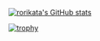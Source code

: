 <!--
**rorikata/rorikata** is a ✨ _special_ ✨ repository because its `README.md` (this file) appears on your GitHub profile.

Here are some ideas to get you started:

- 🔭 I’m currently working on ...
- 🌱 I’m currently learning ...
- 👯 I’m looking to collaborate on ...
- 🤔 I’m looking for help with ...
- 💬 Ask me about ...
- 📫 How to reach me: ...
- 😄 Pronouns: ...
- ⚡ Fun fact: ...
-->

[![rorikata's GitHub stats](https://github-readme-stats.vercel.app/api?username=rorikata&include_all_commits=true&count_private=true&theme=radical)](https://github.com/anuraghazra/github-readme-stats)

<!-- &hide=stars,commits,prs,issues,contribs -->

[![trophy](https://github-profile-trophy.vercel.app/?username=rorikata&theme=radical)](https://github.com/ryo-ma/github-profile-trophy)
